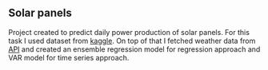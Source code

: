 ## Solar panels

Project created to predict daily power production of solar panels.
For this task I used dataset from [kaggle](https://www.kaggle.com/datasets/fvcoppen/solarpanelspower?select=PV_Elec_Gas3.csv).
On top of that I fetched weather data from [API](https://open-meteo.com/) and created an ensemble regression model for regression approach and VAR model for time series approach.
